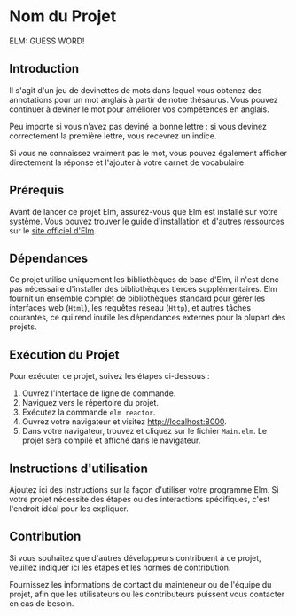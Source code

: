 # Nom du Projet
ELM: GUESS WORD!

## Introduction

Il s'agit d'un jeu de devinettes de mots dans lequel vous obtenez des annotations pour un mot anglais à partir de notre thésaurus. Vous pouvez continuer à deviner le mot pour améliorer vos compétences en anglais.

Peu importe si vous n’avez pas deviné la bonne lettre : si vous devinez correctement la première lettre, vous recevrez un indice.

Si vous ne connaissez vraiment pas le mot, vous pouvez également afficher directement la réponse et l'ajouter à votre carnet de vocabulaire.

## Prérequis
Avant de lancer ce projet Elm, assurez-vous que Elm est installé sur votre système. Vous pouvez trouver le guide d'installation et d'autres ressources sur le [site officiel d'Elm](https://elm-lang.org/).

## Dépendances
Ce projet utilise uniquement les bibliothèques de base d'Elm, il n'est donc pas nécessaire d'installer des bibliothèques tierces supplémentaires. Elm fournit un ensemble complet de bibliothèques standard pour gérer les interfaces web (`Html`), les requêtes réseau (`Http`), et autres tâches courantes, ce qui rend inutile les dépendances externes pour la plupart des projets.

## Exécution du Projet
Pour exécuter ce projet, suivez les étapes ci-dessous :

1. Ouvrez l'interface de ligne de commande.
2. Naviguez vers le répertoire du projet.
3. Exécutez la commande `elm reactor`.
4. Ouvrez votre navigateur et visitez [http://localhost:8000](http://localhost:8000).
5. Dans votre navigateur, trouvez et cliquez sur le fichier `Main.elm`. Le projet sera compilé et affiché dans le navigateur.

## Instructions d'utilisation
Ajoutez ici des instructions sur la façon d'utiliser votre programme Elm. Si votre projet nécessite des étapes ou des interactions spécifiques, c'est l'endroit idéal pour les expliquer.

## Contribution
Si vous souhaitez que d'autres développeurs contribuent à ce projet, veuillez indiquer ici les étapes et les normes de contribution.


Fournissez les informations de contact du mainteneur ou de l'équipe du projet, afin que les utilisateurs ou les contributeurs puissent vous contacter en cas de besoin.

